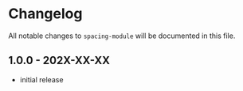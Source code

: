 # Changelog

All notable changes to `spacing-module` will be documented in this file.

## 1.0.0 - 202X-XX-XX

- initial release
